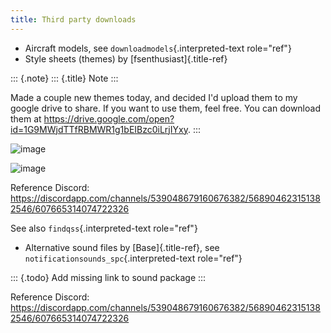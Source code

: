 ```yaml
---
title: Third party downloads
---
```


-   Aircraft models, see `downloadmodels`{.interpreted-text role="ref"}
-   Style sheets (themes) by [fsenthusiast]{.title-ref}

::: {.note}
::: {.title}
Note
:::

Made a couple new themes today, and decided I\'d upload them to my
google drive to share. If you want to use them, feel free. You can
download them at
<https://drive.google.com/open?id=1G9MWjdTTfRBMWR1g1bEIBzc0iLrjIYxy>.
:::

![image](http://img.swift-project.org/theme1.png)

![image](http://img.swift-project.org/theme2.png)

Reference Discord:
<https://discordapp.com/channels/539048679160676382/568904623151382546/607665314074722326>

See also `findqss`{.interpreted-text role="ref"}

-   Alternative sound files by [Base]{.title-ref}, see
    `notificationsounds_spc`{.interpreted-text role="ref"}

::: {.todo}
Add missing link to sound package
:::

Reference Discord:
<https://discordapp.com/channels/539048679160676382/568904623151382546/607665314074722326>
